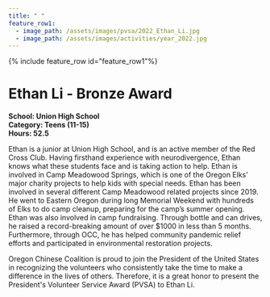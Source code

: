 ```yaml
---
title: " "
feature_row1:
  - image_path: /assets/images/pvsa/2022_Ethan_Li.jpg
  - image_path: /assets/images/activities/year_2022.jpg
---
```


{% include feature_row id="feature_row1"%}

# Ethan Li - Bronze Award

**School: Union High School**  
**Category: Teens (11-15)**  
**Hours: 52.5**  

Ethan is a junior at Union High School, and is an active member of the Red Cross Club. Having firsthand experience with neurodivergence, Ethan knows what these students face and is taking action to help. Ethan is involved in Camp Meadowood Springs, which is one of the Oregon Elks’ major charity projects to help kids with special needs. Ethan has been involved in several different Camp Meadowood related projects since 2019.  He went to Eastern Oregon during long Memorial Weekend with hundreds of Elks to do camp cleanup, preparing for the camp’s summer opening. Ethan was also involved in camp fundraising. Through bottle and can drives, he raised a record-breaking amount of over $1000 in less than 5 months. Furthermore, through OCC, he has helped community pandemic relief efforts and participated in environmental restoration projects.

Oregon Chinese Coalition is proud to join the President of the United States in recognizing the volunteers who consistently take the time to make a difference in the lives of others. Therefore, it is a great honor to present the President's Volunteer Service Award (PVSA) to Ethan Li.
